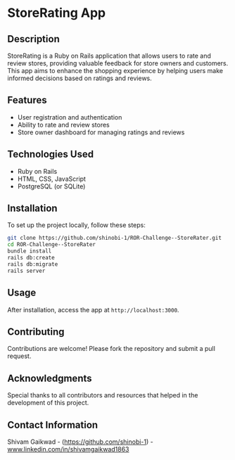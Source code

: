 # StoreRating App

## Description
StoreRating is a Ruby on Rails application that allows users to rate and review stores, providing valuable feedback for store owners and customers. This app aims to enhance the shopping experience by helping users make informed decisions based on ratings and reviews.

## Features
- User registration and authentication
- Ability to rate and review stores
- Store owner dashboard for managing ratings and reviews

## Technologies Used
- Ruby on Rails
- HTML, CSS, JavaScript
- PostgreSQL (or SQLite)

## Installation
To set up the project locally, follow these steps:
```bash
git clone https://github.com/shinobi-1/ROR-Challenge--StoreRater.git
cd ROR-Challenge--StoreRater
bundle install
rails db:create
rails db:migrate
rails server
```

## Usage
After installation, access the app at `http://localhost:3000`. 



## Contributing
Contributions are welcome! Please fork the repository and submit a pull request.



## Acknowledgments
Special thanks to all contributors and resources that helped in the development of this project.

## Contact Information
Shivam Gaikwad - (https://github.com/shinobi-1) - www.linkedin.com/in/shivamgaikwad1863
